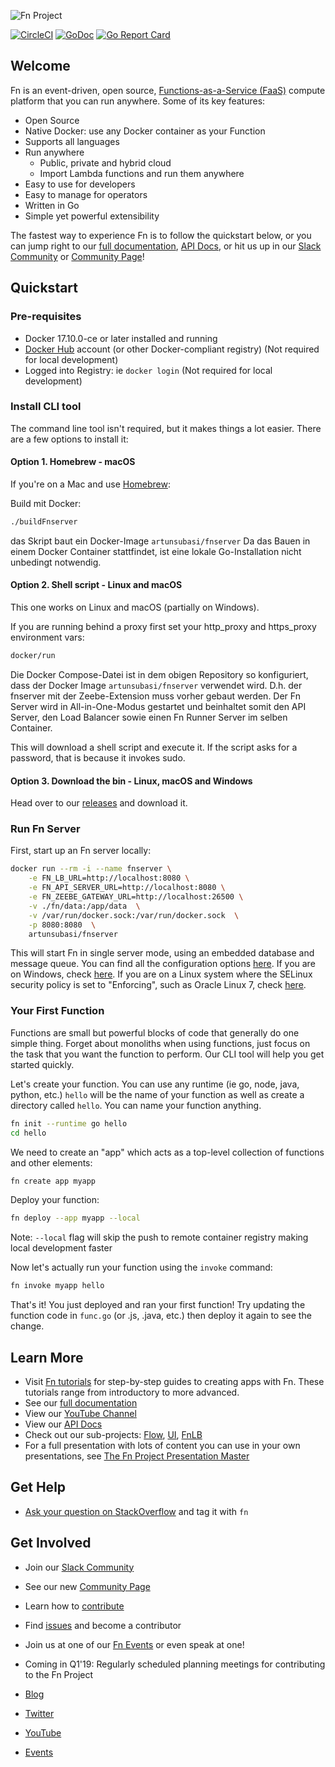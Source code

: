 <a id="top"></a>
![Fn Project](http://fnproject.io/images/fn-300x125.png)

[![CircleCI](https://circleci.com/gh/fnproject/fn.svg?style=svg&circle-token=6a62ac329bc5b68b484157fbe88df7612ffd9ea0)](https://circleci.com/gh/fnproject/fn) [![GoDoc](https://godoc.org/github.com/fnproject/fn?status.svg)](https://godoc.org/github.com/fnproject/fn)
[![Go Report Card](https://goreportcard.com/badge/github.com/fnproject/fn)](https://goreportcard.com/report/github.com/fnproject/fn)

## Welcome
Fn is an event-driven, open source, [Functions-as-a-Service (FaaS)](https://github.com/fnproject/docs/blob/master/fn/general/introduction.md) compute platform that you can run anywhere. Some of its key features:

* Open Source
* Native Docker: use any Docker container as your Function
* Supports all languages
* Run anywhere
  * Public, private and hybrid cloud
  * Import Lambda functions and run them anywhere
* Easy to use for developers
* Easy to manage for operators
* Written in Go
* Simple yet powerful extensibility

The fastest way to experience Fn is to follow the quickstart below, or you can jump right to our [full documentation](https://github.com/fnproject/docs), [API Docs](http://petstore.swagger.io/?url=https://raw.githubusercontent.com/fnproject/fn/master/docs/swagger_v2.yml), or hit us up in our [Slack Community](http://slack.fnproject.io) or [Community Page](https://github.com/fnproject/docs/blob/master/COMMUNITY.md)!


## Quickstart

### Pre-requisites

* Docker 17.10.0-ce or later installed and running
* [Docker Hub](https://hub.docker.com/) account (or other Docker-compliant registry) (Not required for local development)
* Logged into Registry: ie `docker login` (Not required for local development)

### Install CLI tool

The command line tool isn't required, but it makes things a lot easier. There are a few options to install it:

#### Option 1. Homebrew - macOS

If you're on a Mac and use [Homebrew](https://brew.sh/):

Build mit Docker:
```sh
./buildFnserver
```
das Skript baut ein Docker-Image `artunsubasi/fnserver`
Da das Bauen in einem Docker Container stattfindet, ist eine lokale Go-Installation nicht unbedingt notwendig.

#### Option 2. Shell script - Linux and macOS

This one works on Linux and macOS (partially on Windows).

If you are running behind a proxy first set your http_proxy and https_proxy environment vars:

```sh
docker/run
```
Die Docker Compose-Datei ist in dem obigen Repository so konfiguriert, dass der Docker Image `artunsubasi/fnserver` verwendet wird. D.h. der fnserver mit der Zeebe-Extension muss vorher gebaut werden. Der Fn Server wird in All-in-One-Modus gestartet und beinhaltet somit den API Server, den Load Balancer sowie einen Fn Runner Server im selben Container.

This will download a shell script and execute it. If the script asks for a password, that is because it invokes sudo.


#### Option 3. Download the bin - Linux, macOS and Windows

Head over to our [releases](https://github.com/fnproject/cli/releases) and download it.

### Run Fn Server

First, start up an Fn server locally:

```sh
docker run --rm -i --name fnserver \
    -e FN_LB_URL=http://localhost:8080 \
    -e FN_API_SERVER_URL=http://localhost:8080 \
    -e FN_ZEEBE_GATEWAY_URL=http://localhost:26500 \
    -v ./fn/data:/app/data  \
    -v /var/run/docker.sock:/var/run/docker.sock  \
    -p 8080:8080  \
    artunsubasi/fnserver
```

This will start Fn in single server mode, using an embedded database and message queue. You can find all the
configuration options [here](https://github.com/fnproject/docs/blob/master/fn/operate/options.md). If you are on Windows, check [here](https://github.com/fnproject/docs/blob/master/fn/operate/windows.md).
If you are on a Linux system where the SELinux security policy is set to "Enforcing", such as Oracle Linux 7, check
[here](https://github.com/fnproject/docs/blob/master/fn/operate/selinux.md).

### Your First Function

Functions are small but powerful blocks of code that generally do one simple thing. Forget about monoliths when using functions, just focus on the task that you want the function to perform. Our CLI tool will help you get started quickly.

Let's create your function. You can use any runtime (ie go, node, java, python, etc.) `hello` will be the name of your function as well as create a directory called `hello`. You can name your function anything.

```sh
fn init --runtime go hello
cd hello
```

We need to create an "app" which acts as a top-level collection of functions and other elements:

```sh
fn create app myapp
```

Deploy your function: 

```sh
fn deploy --app myapp --local
```

Note: `--local` flag will skip the push to remote container registry making local development faster

Now let's actually run your function using the `invoke` command:

```sh
fn invoke myapp hello
```

That's it! You just deployed and ran your first function! Try updating the function code in `func.go` (or .js, .java, etc.) then deploy it again to see the change.

## Learn More

* Visit [Fn tutorials](http://fnproject.io/tutorials) for step-by-step guides to creating apps with Fn. These tutorials range from introductory to more advanced.
* See our [full documentation](https://github.com/fnproject/docs)
* View our [YouTube Channel](https://www.youtube.com/channel/UCo3fJqEGRx9PW_ODXk3b1nw)
* View our [API Docs](http://petstore.swagger.io/?url=https://raw.githubusercontent.com/fnproject/fn/master/docs/swagger_v2.yml)
* Check out our sub-projects: [Flow](https://github.com/fnproject/flow), [UI](https://github.com/fnproject/ui), [FnLB](https://github.com/fnproject/lb)
* For a full presentation with lots of content you can use in your own presentations, see [The Fn Project Presentation Master](http://deck.fnproject.io)


## Get Help

* [Ask your question on StackOverflow](https://stackoverflow.com/questions/tagged/fn) and tag it with `fn`

## Get Involved

* Join our [Slack Community](http://slack.fnproject.io)
* See our new [Community Page](https://github.com/fnproject/docs/blob/master/COMMUNITY.md)
* Learn how to [contribute](CONTRIBUTING.md)
* Find [issues](https://github.com/fnproject/fn/issues) and become a contributor
* Join us at one of our [Fn Events](http://events.fnproject.io) or even speak at one!
* Coming in Q1'19: Regularly scheduled planning meetings for contributing to the Fn Project

* [Blog](https://medium.com/fnproject)
* [Twitter](https://twitter.com/fnproject)
* [YouTube](https://www.youtube.com/channel/UCo3fJqEGRx9PW_ODXk3b1nw)
* [Events](http://events.fnproject.io)
